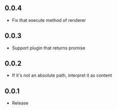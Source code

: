 ## 0.0.4
- Fix that execute method of renderer

## 0.0.3
- Support plugin that returns promise

## 0.0.2
- If it's not an absolute path, interpret it as content

## 0.0.1
- Release
